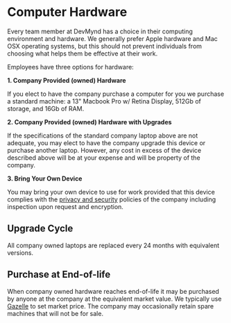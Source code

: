 # Computer Hardware

Every team member at DevMynd has a choice in their computing environment
and hardware.  We generally prefer Apple hardware and Mac OSX operating
systems, but this should not prevent individuals from choosing what
helps them be effective at their work.

Employees have three options for hardware:

**1. Company Provided (owned) Hardware**

If you elect to have the company purchase a computer for you we purchase
a standard machine: a 13" Macbook Pro w/ Retina Display, 512Gb of
storage, and 16Gb of RAM.

**2. Company Provided (owned) Hardware with Upgrades**

If the specifications of the standard company laptop above are not
adequate, you may elect to have the company upgrade this device or purchase another
laptop.  However, any cost in excess of the device described above will
be at your expense and will be property of the company.

**3. Bring Your Own Device**

You may bring your own device to use for work provided that this device
complies with the [privacy and
security](https://github.com/devmynd/handbook/blob/master/Employment%20Policies/Privacy%20and%20Security.md) policies of the company
including inspection upon request and encryption.

## Upgrade Cycle

All company owned laptops are replaced every 24 months with equivalent
versions.

## Purchase at End-of-life

When company owned hardware reaches end-of-life it may be purchased by
anyone at the company at the equivalent market value.  We typically use
[Gazelle](https://www.gazelle.com/) to set market price.  The company
may occasionally retain spare machines that will not be for sale.
